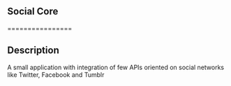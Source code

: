 ## Social Core
================

## Description
A small application with integration of few APIs oriented on social networks like Twitter, Facebook and Tumblr

